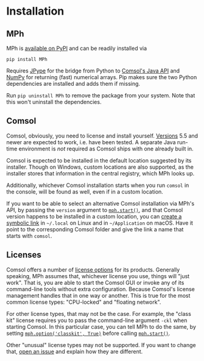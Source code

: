 ﻿# Installation

## MPh

MPh is [available on PyPI] and can be readily installed via
```
pip install MPh
```

Requires [JPype] for the bridge from Python to [Comsol's Java API]
and [NumPy] for returning (fast) numerical arrays. Pip makes sure the
two Python dependencies are installed and adds them if missing.

Run `pip uninstall MPh` to remove the package from your system. Note
that this won't uninstall the dependencies.


## Comsol

Comsol, obviously, you need to license and install yourself. [Versions]
5.5 and newer are expected to work, i.e. have been tested. A separate
Java run-time environment is *not* required as Comsol ships with one
already built in.

Comsol is expected to be installed in the default location suggested by
its installer. Though on Windows, custom locations are also supported,
as the installer stores that information in the central registry, which
MPh looks up.

Additionally, whichever Comsol installation starts when you run `comsol`
in the console, will be found as well, even if in a custom location.

If you want to be able to select an alternative Comsol installation via
MPh's API, by passing the `version` argument to [`mph.start()`](#start),
and that Comsol version happens to be installed in a custom location,
you can [create a symbolic link] in `~/.local` on Linux and in
`~/Application` on macOS. Have it point to the corresponding Comsol
folder and give the link a name that starts with `comsol`.


## Licenses

Comsol offers a number of [license options] for its products.
Generally speaking, MPh assumes that, whichever license you use,
things will "just work". That is, you are able to start the Comsol GUI
or invoke any of its command-line tools without extra configuration.
Because Comsol's license management handles that in one way or another.
This is true for the most common license types: "CPU-locked" and
"floating network".

For other license types, that may not be the case. For example, the
"class kit" license requires you to pass the command-line argument
`-ckl` when starting Comsol. In this particular case, you can tell MPh
to do the same, by setting [`mph.option('classkit', True)`](#option)
before calling [`mph.start()`](#start).

Other "unusual" license types may not be supported. If you want to
change that, [open an issue] and explain how they are different.


[available on PyPI]:      https://pypi.python.org/pypi/mph
[JPype]:                  https://jpype.readthedocs.io
[Comsol's Java API]:      https://comsol.com/documentation/COMSOL_ProgrammingReferenceManual.pdf
[NumPy]:                  https://numpy.org
[Versions]:               https://www.comsol.com/release-history
[create a symbolic link]: https://www.howtogeek.com/287014
[license options]:        https://www.comsol.com/products/licensing
[open an issue]:          https://github.com/MPh-py/MPh/issues
